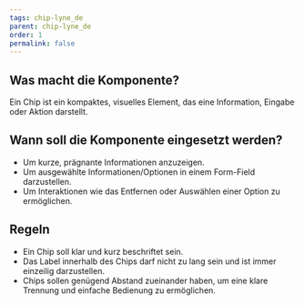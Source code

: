 ```yaml
---
tags: chip-lyne_de
parent: chip-lyne_de
order: 1
permalink: false
---
```


## Was macht die Komponente?
Ein Chip ist ein kompaktes, visuelles Element, das eine Information, Eingabe oder Aktion darstellt.

## Wann soll die Komponente eingesetzt werden?
* Um kurze, prägnante Informationen anzuzeigen.
* Um ausgewählte Informationen/Optionen in einem Form-Field darzustellen.
* Um Interaktionen wie das Entfernen oder Auswählen einer Option zu ermöglichen.

## Regeln
* Ein Chip soll klar und kurz beschriftet sein.
* Das Label innerhalb des Chips darf nicht zu lang sein und ist immer einzeilig darzustellen.
* Chips sollen genügend Abstand zueinander haben, um eine klare Trennung und einfache Bedienung zu ermöglichen.


